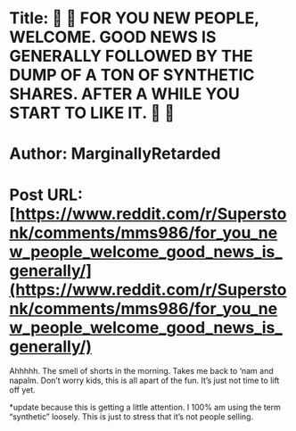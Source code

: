 # Title: 🦍 🚀 FOR YOU NEW PEOPLE, WELCOME. GOOD NEWS IS GENERALLY FOLLOWED BY THE DUMP OF A TON OF SYNTHETIC SHARES. AFTER A WHILE YOU START TO LIKE IT. 🦍 🚀
# Author: MarginallyRetarded
# Post URL: [https://www.reddit.com/r/Superstonk/comments/mms986/for_you_new_people_welcome_good_news_is_generally/](https://www.reddit.com/r/Superstonk/comments/mms986/for_you_new_people_welcome_good_news_is_generally/)


Ahhhhh. The smell of shorts in the morning. Takes me back to ‘nam and napalm. Don’t worry kids, this is all apart of the fun. It’s just not time to lift off yet.

*update because this is getting a little attention. I 100% am using the term “synthetic” loosely. This is just to stress that it’s not people selling.